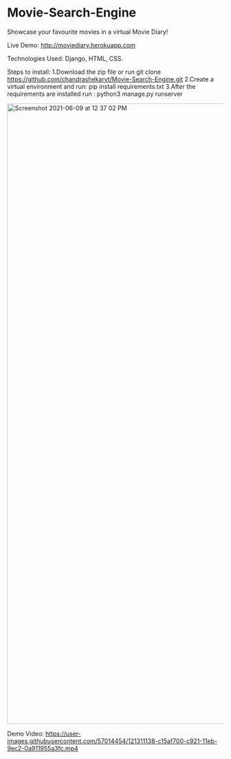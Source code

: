 # Movie-Search-Engine
Showcase your favourite movies in a virtual Movie Diary!

Live Demo: http://moviediary.herokuapp.com

Technologies Used: Django, HTML, CSS.

Steps to install:
1.Download the zip file or run git clone https://github.com/chandrashekarvt/Movie-Search-Engine.git
2.Create a virtual environment and run:  pip install requirements.txt
3.After the requirements are installed run : python3 manage.py runserver

<img width="1440" alt="Screenshot 2021-06-09 at 12 37 02 PM" src="https://user-images.githubusercontent.com/57014454/121309591-fc5c2b00-c91f-11eb-9cf1-376f4f6631d8.png">

Demo Video: 
https://user-images.githubusercontent.com/57014454/121311138-c15af700-c921-11eb-9ec2-0a911955a3fc.mp4
